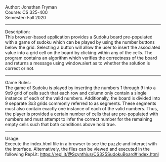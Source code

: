 Author: Jonathan Fryman\
Course: CS 325-400\
Semester: Fall 2020

*****************************
Description:\
This browser-based application provides a Sudoku board pre-populated
with a game of sudoku which can be played by using the number buttons
below the grid. Selecting a button will allow the user to insert the 
associated value into a grid cell on the board by clicking within any 
of the cells. The program contains an algorithm which verifies the 
correctness of the board and returns a message using window.alert as 
to whether the solution is correct or not.
*****************************
Game Rules:\
The game of Sudoku is played by inserting the numbers 1 through 9 into 
a 9x9 grid of cells such that each row and column only contain a single
instance of each of the valid numbers. Additionally, the board is divided 
into 9 separate 3x3 grids commonly referred to as segments. These segments 
must also contain exactly one instance of each of the valid numbers. Thus, 
the player is provided a certain number of cells that are pre-populated 
with numbers and must attempt to infer the correct number for the remaining 
empty cells such that both conditions above hold true.
*****************************
Usage:\
Execute the index.html file in a browser to see the puzzle and interact
with the interface. 
Alternatively, the files can be viewed and executed in the following Repl.it:
https://repl.it/@Scynthius/CS325SudokuBoard#index.html
